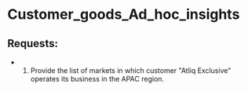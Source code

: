 # Customer_goods_Ad_hoc_insights
## Requests:
- 1. Provide the list of markets in which customer "Atliq Exclusive" operates its
business in the APAC region.

